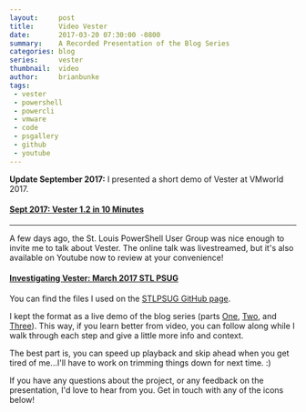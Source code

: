 ```yaml
---
layout:     post
title:      Video Vester
date:       2017-03-20 07:30:00 -0800
summary:    A Recorded Presentation of the Blog Series
categories: blog
series:     vester
thumbnail:  video
author:     brianbunke
tags:
 - vester
 - powershell
 - powercli
 - vmware
 - code
 - psgallery
 - github
 - youtube
---
```


**Update September 2017:** I presented a short demo of Vester at VMworld 2017.

#### [Sept 2017: Vester 1.2 in 10 Minutes]

---

A few days ago, the St. Louis PowerShell User Group was nice enough to invite me to talk about Vester. The online talk was livestreamed, but it's also available on Youtube now to review at your convenience!

#### [Investigating Vester: March 2017 STL PSUG]

You can find the files I used on the [STLPSUG GitHub page].

I kept the format as a live demo of the blog series (parts [One], [Two], and [Three]). This way, if you learn better from video, you can follow along while I walk through each step and give a little more info and context.

The best part is, you can speed up playback and skip ahead when you get tired of me...I'll have to work on trimming things down for next time. :)

If you have any questions about the project, or any feedback on the presentation, I'd love to hear from you. Get in touch with any of the icons below!



[Sept 2017: Vester 1.2 in 10 Minutes]: https://youtu.be/9TRZ30XhK10
[Investigating Vester: March 2017 STL PSUG]: https://youtu.be/6DYZR-xFt-4
[STLPSUG GitHub page]: https://github.com/stlpsug/stlpsug/tree/master/events/meetups/2017/march
[One]: http://www.brianbunke.com/blog/2017/03/07/introducing-vester/
[Two]: http://www.brianbunke.com/blog/2017/03/08/vester-2-vest-harder/
[Three]: http://www.brianbunke.com/blog/2017/03/09/write-your-own-vester-test/
